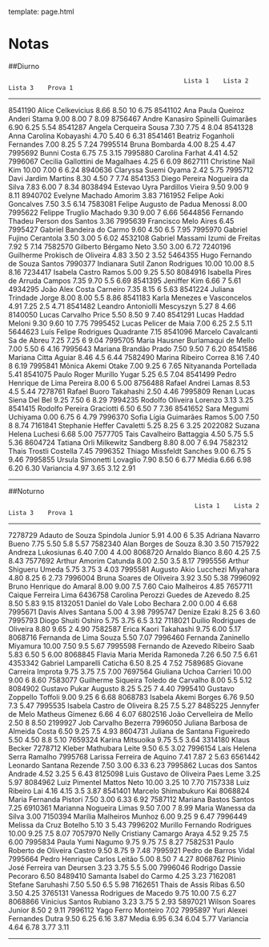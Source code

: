 template: page.html

# Notas

##Diurno

                                                     Lista 1    Lista 2    Lista 3    Prova 1
-------------  -----------------------------------  ---------  ---------  ---------  ---------
8541190          Alice Celkevicius                    8.66       8.50       10         6.75
8541102          Ana Paula Queiroz Anderi Stama       9.00       8.00       7          8.09
8756467          Andre Kanasiro Spinelli Guimarães    6.90       6.25                  5.54
8541287          Angela Cerqueira Sousa               7.30       7.75       4          8.04
8541328          Anna Carolina Kobayashi              4.70       5.40       6          6.31
8541461          Beatriz Foganholi Fernandes          7.00       8.25       5          7.24
7995514          Bruna Bombarda                       4.00       8.25                  4.47
7995692          Bunni Costa                          6.75                  7.5        3.15
7995880          Carolina Farhat                      4.41                             4.52
7996067          Cecilia Gallottini de Magalhaes                 4.25       6          6.09
8627111          Christine Nail Kim                   10.00      7.00       6          6.24
8940636          Claryssa Suemi Oyama                 2.42       5.75
7995712          Davi Jardim Martins                  8.30       4.50       7          7.74
8541353          Diego Pereira Nogueira da Silva      7.83       6.00       7          8.34
8038494          Estevao Uyra Pardillos Vieira        9.50       9.00       9          8.11
8940702          Evelyne Machado Amorim               3.83
7161952          Felipe Aoki Goncalves                           7.50       3.5        6.14
7583081          Felipe Augusto de Padua Menossi      8.00
7995622          Felippe Truglio Machado              9.30       9.00       7          6.66
5644856          Fernando Thadeu Person dos Santos                                     3.36
7995639          Francisco Melo Aires                                                  6.45
7995427          Gabriel Bandeira do Carmo            9.60       4.50       6.5        7.95
7995970          Gabriel Fujino Cerantola             3.50       3.00       5          6.02
4532108          Gabriel Massami Izumi de Freitas     7.92                  5          7.14
7582570          Gilberto Bérgamo Neto                3.50       3.00                  6.72
7240196          Guilherme Prokisch de Oliveira       4.83       3.50       2          3.52
5464355          Hugo Fernando de Souza Santos
7990377          Indianara Sutil Zanon Rodrigues      10.00      10.00      8.5        8.16
7234417          Isabela Castro Ramos                 5.00       9.25                  5.50
8084916          Isabella Pires de Arruda Campos      7.35       9.70       5.5        6.69
8541395          Jeniffer Kim                         6.66                  7          5.61
4934295          João Alex Costa Carneiro             7.35       8.15       6          5.63
8541224          Juliana Trindade Jorge               8.00       8.00       5.5        8.86
8541183          Karla Menezes e Vasconcelos          4.91       7.25       2.5        4.71
8541482          Leandro Antoniolli Mescyszyn         5.27                  8          4.66
8140050          Lucas Carvalho Price                 5.50       8.50       9          7.40
8541291          Lucas Haddad Meloni                  9.30       9.60       10         7.75
7995452          Lucas Pelicer de Maia                7.00       6.25       2.5        5.11
5644623          Luís Felipe Rodrigues Quadrante                                       7.15
8541096          Marcelo Cavalcanti Sa de Abreu       7.25       7.25       6          9.04
7995705          Maria Hausner Burlamaqui de Mello    7.00       5.50       6          4.16
7995643          Mariana Brandão Prado                7.50       9.50       7          6.20
8541586          Mariana Citta Aguiar                 8.46                  4.5        6.44
7582490          Marina Ribeiro Correa                8.16       7.40       8          6.19
7995841          Mônica Akemi Otake                   7.00       9.25       6          7.65
                 Nityananda Portellada                5.41
8541075          Paulo Roger Murillo Yugar                       5.25       6.5        7.04
8541499          Pedro Henrique de Lima Pereira       8.00                  6          5.00
8756488          Rafael Andrei Lamas                  8.53                  4.5        5.44
7278761          Rafael Buoro Takahashi               2.50                             4.46
7995809          Renan Lucas Siena Del Bel            9.25       7.50       6          8.29
7994235          Rodolfo Oliveira Lorenzo             3.13       3.25
8541415          Rodolfo Pereira Graciotti            6.50       6.50       7          7.36
8541652          Sara Megumi Uchiyama                 0.00       6.75       6          4.79
7996370          Sofia Lígia Guimarães Ramos          5.00       7.50       8          8.74
7161841          Stephanie Heffer Cavaletti           5.25       8.25       6          3.25
2022082          Suzana Helena Luchesi                6.68       5.00
7577705          Tais Cavalheiro Battaggia            4.50       5.75       5.5        5.36
8604724          Tatiana Orli Milkewitz Sandberg      8.80       8.00       7          6.94
7582312          Thais Trostli Costella                                                7.45
7996352          Thiago Missfeldt Sanches             9.00       6.75       5          9.46
7995855          Ursula Simonetti Lovaglio            7.90       8.50       6          6.77
                 Média                                6.66       6.98       6.20       6.30
                 Variancia                            4.97       3.65       3.12       2.91
-------------  -----------------------------------  ---------  ---------  ---------  ---------

##Noturno

                                                        Lista 1    Lista 2    Lista 3    Prova 1
------------  ---------------------------------------  ---------  ---------  ---------  ---------
7278729       Adauto de Souza Spindola Junior          5.91       4.00       6          5.35
              Adriana Navarro Bueno                    7.75       5.50       5.8        5.57
7582340       Alan Borges de Souza                     8.30                             3.50
7157922       Andreza Lukosiunas                       6.40       7.00       4          4.00
8068720       Arnaldo Bianco                           8.60       4.25       7.5        8.43
7577692       Arthur Amorim Catunda                    8.00       2.50       3.5        8.17
7995556       Arthur Shigueru Umeda                    5.75       3.75       3          4.03
7995581       Augusto Akio Lucchezi Miyahara           4.80       8.25       6          2.73
7996004       Bruna Soares de Oliveira                 3.92       3.50                  5.38
7996092       Bruno Henrique do Amaral                 8.00       9.00       7.5        7.60
              Caio Malheiros                           4.85
7657711       Caique Ferreira Lima
6436758       Carolina Perozzi Guedes de Azevedo       8.25       8.50       5.83       9.15
8132051       Daniel do Vale Lobo Bechara              2.00       0.00       4          6.68
7995671       Davis Alves Santana                      5.00                  4          3.98
7995747       Denize Ezaki                                        8.25       6          3.60
7995793       Diogo Shuiti Oshiro                      5.75       3.75       6.5        3.12
7118021       Duilio Rodrigues de Oliveira             8.80       9.65       2          4.90
7582587       Erica Kaori Takahashi                    9.75       6.00                  5.17
8068716       Fernanda de Lima Souza                   5.50                             7.07
7996460       Fernanda Zaninello Miyamura              10.00      7.50       9.5        5.67
7995598       Fernando de Azevedo Ribeiro Saab         5.83       6.50       5          6.00
8068845       Flavia Maria Merida Ramoneda             7.26       6.50       7.5        6.61
4353342       Gabriel Lamparelli Caticha               6.50       8.25       4          7.52
7589685       Giovane Carreira Improta                 9.75       3.75       7.5        7.00
7697564       Giuliana Uchoa Carrieri                  10.00      9.00       6          8.60
7583077       Guilherme Siqueira Toledo de Carvalho               8.00       5.5        5.12
8084902       Gustavo Pukar Augusto                    8.25       5.25       7          4.40
7995410       Gustavo Zoppello Toffoli                 9.00       9.25       6          6.68
8068783       Isabela Akemi Borges                     6.76       9.50       7.3        5.47
7995535       Isabela Castro de Oliveira               8.25                  7.5        5.27
8485225       Jennyfer de Melo Matheus Gimenez         6.66                  4          6.07
6802516       João Cervelleira de Mello                           2.50       8          8.50
2199927       Job Carvalho Bezerra
7996050       Juliana Barbosa de Almeida Costa         6.50       9.25       7.5        4.93
8604731       Juliana de Santana Figueiredo            5.50       4.50       8.8        5.10
7659324       Karina Mitsuoika                         9.75                  5.5        3.64
3314180       Klaus Becker
7278712       Kleber Mathubara Leite                              9.50       6.5        3.02
7996154       Laís Helena Serra Ramalho
7995768       Larissa Ferreira de Aquino               7.41       7.87       2          5.63
6561442       Leonardo Santana Rezende                 7.50       3.00       6.33       6.23
7995862       Lucas dos Santos Andrade                 4.52       3.25       5          6.43
8125098       Luis Gustavo de Oliveira Paes Leme       3.25                             5.97
8084962       Luiz Pimentel Mattos Neto                10.00      3.25       10         7.70
7157338       Luiz Ribeiro Lai                         4.16       4.15       3.5        3.87
8541401       Marcelo Shimabukuro Kai
8068824       Maria Fernanda Pistori                   7.50       3.00       6.33       6.92
7587112       Mariana Bastos Santos                    7.25
6910361       Marianna Nogueira Limas                  9.50       7.00       7          8.99
              Maria Wanessa da Silva                                                    3.00
7150394       Marília Malheiros Munhoz                 6.00       9.25       9          6.47
7996449       Melissa da Cruz Botelho                  5.10                  3          5.43
7996202       Murillo Fernando Rodrigues               10.00      9.25       7.5        8.07
7057970       Nelly Cristiany Camargo Araya            4.52       9.25       7.5        6.00
7995834       Paula Yumi Nagumo                        9.75       9.75       7.5        8.27
7582531       Paulo Roberto de Oliveira Castro         9.50       8.75       9          7.48
7995921       Pedro de Barros Vidal
7995664       Pedro Henrique Carlos Leitão             5.00       8.50       7          4.27
8068762       Plínio José Ferreira van Deursen         3.23       3.75       5.5        5.00
7996046       Rodrigo Dassie Pecoraro                             6.50
8489410       Samanta Isabel do Carmo                  4.25                             3.23
7162081       Stefane Saruhashi                        7.50       5.50       6.5        5.98
7162651       Thais de Assis Ribas                     6.50       3.50                  4.25
3765131       Vanessa Rodrigues de Macedo              9.75       10.00      7.5        6.27
8068866       Vinicius Santos Rubiano                  3.23       3.75       5          2.93
5897021       Wilson Soares Junior                                8.50       2          9.11
7996112       Yago Ferro Monteiro                                                       7.02
7995897       Yuri Alexei Fernandes Dutra              9.50       6.25       6.16       3.87
              Media                                    6.95       6.34       6.04       5.77
              Variancia                                4.64       6.78       3.77       3.11
------------  ---------------------------------------  ---------  ---------  ---------  ---------
